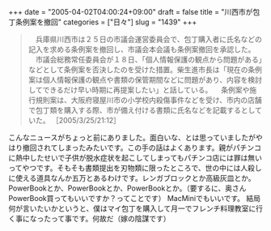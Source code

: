 +++
date = "2005-04-02T04:00:24+09:00"
draft = false
title = "川西市が包丁条例案を撤回"
categories = ["日々"]
slug = "1439"
+++

<blockquote>　兵庫県川西市は２５日の市議会運営委員会で、包丁購入者に氏名などの記入を求める条例案を撤回し、市議会本会議も条例案撤回を承認した。
　市議会総務常任委員会が１８日、「個人情報保護の観点から問題がある」などとして条例案を否決したのを受けた措置。柴生進市長は「現在の条例案は個人情報保護の観点や書類の保管期間などに問題があり、内容を検討してできるだけ早い時期に再提案したい」と話している。
　条例案や施行規則案は、大阪府寝屋川市の小学校内殺傷事件などを受け、市内の店舗で包丁類を購入する際、市が備え付ける書類に氏名などを記載するとしていた。
［2005/3/25/21:12］</blockquote>
こんなニュースがちょっと前にありました。面白いな、とは思っていましたがやはり撤回されてしまったみたいです。この手の話はよくあります。親がパチンコに熱中したせいで子供が脱水症状を起こしてしまってもパチンコ店には罪は無いってやつです。そもそも書類提出を刃物類に限ったところで、世の中には人殺しに使える道具なんか五万とあるわけです。レンガブロックとか高級灰皿とか。PowerBookとか、PowerBookとか、PowerBookとか。（要するに、奥さんPowerBook買ってもいいですか？ってことです）
MacMiniでもいいです。
結局何が言いたいかというと、僕はマイ包丁を購入して月一でフレンチ料理教室に行く事になったって事です。何故だ（嫁の陰謀です）
